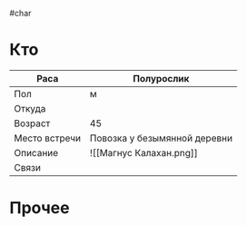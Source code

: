 #char 
# Кто

| Раса          | Полурослик                           |
| ------------- | ------------------------------------ |
| Пол           | м                                    |
| Откуда        |                                      |
| Возраст       | 45                                   |
| Место встречи | Повозка у безымянной деревни         |
| Описание      | ![[Магнус Калахан.png]] |
| Связи         |                                      |
# Прочее
